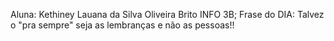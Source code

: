 Aluna: Kethiney Lauana da Silva Oliveira Brito INFO 3B;
Frase do DIA: Talvez o "pra sempre" seja as lembranças e não as pessoas!!